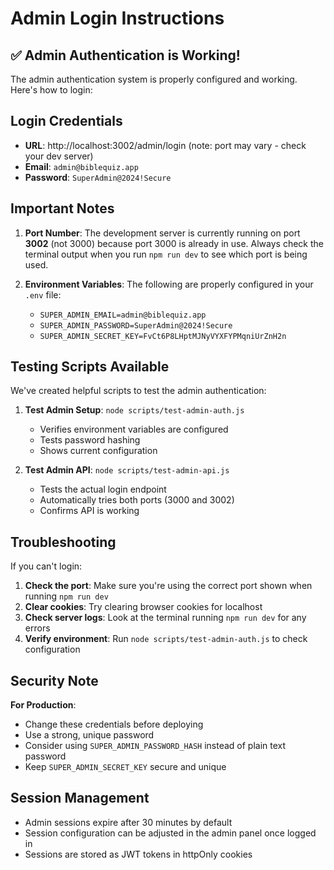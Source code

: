 # Admin Login Instructions

## ✅ Admin Authentication is Working!

The admin authentication system is properly configured and working. Here's how to login:

## Login Credentials

- **URL**: http://localhost:3002/admin/login (note: port may vary - check your dev server)
- **Email**: `admin@biblequiz.app`
- **Password**: `SuperAdmin@2024!Secure`

## Important Notes

1. **Port Number**: The development server is currently running on port **3002** (not 3000) because port 3000 is already in use. Always check the terminal output when you run `npm run dev` to see which port is being used.

2. **Environment Variables**: The following are properly configured in your `.env` file:
   - `SUPER_ADMIN_EMAIL=admin@biblequiz.app`
   - `SUPER_ADMIN_PASSWORD=SuperAdmin@2024!Secure`
   - `SUPER_ADMIN_SECRET_KEY=FvCt6P8LHptMJNyVYXFYPMqniUrZnH2n`

## Testing Scripts Available

We've created helpful scripts to test the admin authentication:

1. **Test Admin Setup**: `node scripts/test-admin-auth.js`
   - Verifies environment variables are configured
   - Tests password hashing
   - Shows current configuration

2. **Test Admin API**: `node scripts/test-admin-api.js`
   - Tests the actual login endpoint
   - Automatically tries both ports (3000 and 3002)
   - Confirms API is working

## Troubleshooting

If you can't login:

1. **Check the port**: Make sure you're using the correct port shown when running `npm run dev`
2. **Clear cookies**: Try clearing browser cookies for localhost
3. **Check server logs**: Look at the terminal running `npm run dev` for any errors
4. **Verify environment**: Run `node scripts/test-admin-auth.js` to check configuration

## Security Note

**For Production**: 
- Change these credentials before deploying
- Use a strong, unique password
- Consider using `SUPER_ADMIN_PASSWORD_HASH` instead of plain text password
- Keep `SUPER_ADMIN_SECRET_KEY` secure and unique

## Session Management

- Admin sessions expire after 30 minutes by default
- Session configuration can be adjusted in the admin panel once logged in
- Sessions are stored as JWT tokens in httpOnly cookies